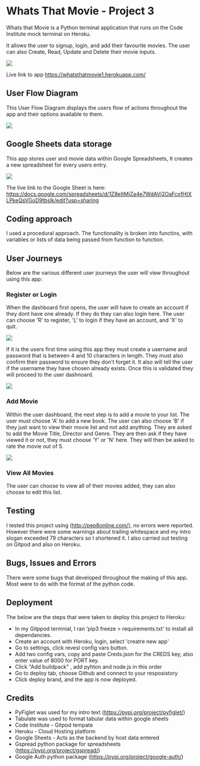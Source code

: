 # Whats That Movie - Project 3 

Whats that Movie is a Python terminal application that runs on the Code Institute mock terminal on Heroku. 

It allows the user to signup, login, and add their favourite movies. The user can also Create, Read, Update and Delete their movie inputs. 

<img src="https://github.com/AdamVictory/Whatsthatmovie/blob/main/wireframescreenshots/resonsive.png">

Live link to app https://whatsthatmovie1.herokuapp.com/

## User Flow Diagram 

This User Flow Diagram displays the users flow of actions throughout the app and their options available to them. 

<img src="https://github.com/AdamVictory/Whatsthatmovie/blob/main/wireframescreenshots/Flowcharts.jpeg">

## Google Sheets data storage

This app stores user and movie data within Google Spreadsheets, It creates a new spreadsheet for every users entry. 

<img src="https://github.com/AdamVictory/Whatsthatmovie/blob/main/wireframescreenshots/googlesheets.png">

The live link to the Google Sheet is here: https://docs.google.com/spreadsheets/d/1Z8eItMjZa4e7WdAVj2OaFcxfHtXLPkeQsVGoD9tbslk/edit?usp=sharing


## Coding approach 

I used a procedural approach. The functionality is broken into functins, with variables or lists of data being passed from function to function. 

## User Journeys 

Below are the various different user journeys the user will view throughout using this app: 

### Register or Login 

When the dashboard first opens, the user will have to create an account if they dont have one already. If they do they can also login here. The user can choose 'R' to register, 'L' to login if they have an account, and 'X' to quit. 

<img src="https://github.com/AdamVictory/Whatsthatmovie/blob/main/wireframescreenshots/dashboard.png">

If it is the users first time using this app they must create a username and password that is between 4 and 10 characters in length. They must also confirm their password to ensure they don't forget it. It also will tell the user if the username they have chosen already exists. Once this is validated they will proceed to the user dashnoard. 

<img src="https://github.com/AdamVictory/Whatsthatmovie/blob/main/wireframescreenshots/username/password.png">

### Add Movie 

Within the user dashboard, the next step is to add a movie to your list. The user must choose 'A' to add a new book. The user can also choose 'B' if they just want to view their movie list and not add anything. They are asked to add the Movie Title, Director and Genre. They are then ask if they have viewed it or not, they must choose 'Y' or 'N' here. They will then be asked to rate the movie out of 5. 

<img src="https://github.com/AdamVictory/Whatsthatmovie/blob/main/wireframescreenshots/movies.png">

### View All Movies

The user can choose to view all of their movies added, they can also choose to edit this list. 



## Testing 

I tested this project using (http://pep8online.com/), no errors were reported. However there were some warnings about trailing whitespace and my intro slogan exceeded 79 characters so I shortened it.  I also carried out testing on Gitpod and also on Heroku. 

## Bugs, Issues and Errors 

There were some bugs that developed throughout the making of this app. Most were to do with the format of the python code. 




## Deployment 

The below are the steps that were taken to deploy this project to Heroku: 

+ In my Gitppod termnial, I ran 'pip3 freeze > requirements.txt' to install all dependancies. 
+ Create an account with Heroku, login, select 'creatre new app' 
+ Go to settings, click revesl config vars button. 
+ Add two config vars, copy and paste Creds.json for the CREDS key, also enter value of 8000 for PORT key. 
+ Click "Add buildpack" , add pyhton and node.js in this order
+ Go to deploy tab, choose Github and connect to your resposistory 
+ Click deploy brand, and the app is now deployed. 



## Credits

+ PyFiglet was used for my intro text (https://pypi.org/project/pyfiglet/)
+ Tabulate was used to format tabular data within google sheets 
+ Code Institute - Gitpod tempate 
+ Heroku - Cloud Hosting platform 
+ Google Sheets - Acts as the backend by host data entered 
+ Gspread python package for spreadsheets (https://pypi.org/project/gspread/)
+ Google Auth python package (https://pypi.org/project/google-auth/)

